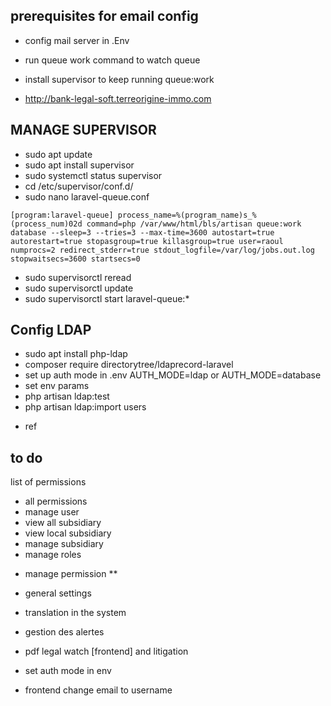 ## prerequisites for email config

- config mail server in .Env
- run queue work command to watch queue
- install supervisor to keep running queue:work

- http://bank-legal-soft.terreorigine-immo.com

## MANAGE SUPERVISOR

-  sudo apt update 
- sudo apt install supervisor
- sudo systemctl status supervisor
- cd /etc/supervisor/conf.d/
- sudo nano laravel-queue.conf

 `
[program:laravel-queue]
process_name=%(program_name)s_%(process_num)02d
command=php /var/www/html/bls/artisan queue:work database --sleep=3 --tries=3 --max-time=3600
autostart=true
autorestart=true
stopasgroup=true
killasgroup=true
user=raoul
numprocs=2
redirect_stderr=true
stdout_logfile=/var/log/jobs.out.log
stopwaitsecs=3600
startsecs=0
 `
- sudo supervisorctl reread
- sudo supervisorctl update
- sudo supervisorctl start laravel-queue:*

## Config LDAP
- sudo apt install php-ldap
- composer require directorytree/ldaprecord-laravel
- set up auth mode in .env AUTH_MODE=ldap or AUTH_MODE=database
- set env params
- php artisan ldap:test <!-- to test if set succesfully -->
- php artisan ldap:import users <!-- import AD users -->

* ref <!-- https://anqorithm.medium.com/implementing-ldap-authentication-integration-in-laravel-a-guide-to-using-openldap-phpldapadmin-f34a37e401bd -->



## to do 
list of permissions
- all permissions 
- manage user
- view all subsidiary
- view local subsidiary
- manage subsidiary
- manage roles


* manage permission **
* general settings
* translation in the system
* gestion des alertes

* pdf legal watch [frontend] and litigation 
* set auth mode in env
* frontend change email to username

